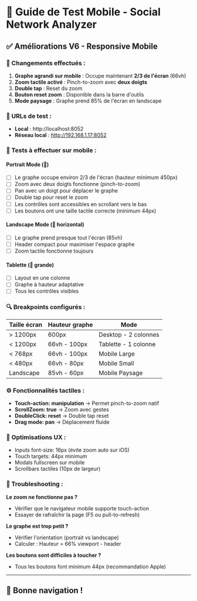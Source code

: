 # 📱 Guide de Test Mobile - Social Network Analyzer

## ✅ Améliorations V6 - Responsive Mobile

### 🎯 Changements effectués :

1. **Graphe agrandi sur mobile** : Occupe maintenant **2/3 de l'écran** (66vh)
2. **Zoom tactile activé** : Pinch-to-zoom avec **deux doigts** 
3. **Double tap** : Reset du zoom
4. **Bouton reset zoom** : Disponible dans la barre d'outils
5. **Mode paysage** : Graphe prend 85% de l'écran en landscape

### 📲 URLs de test :

- **Local** : http://localhost:8052
- **Réseau local** : http://192.168.1.17:8052

### 🧪 Tests à effectuer sur mobile :

#### Portrait Mode (📱)
- [ ] Le graphe occupe environ 2/3 de l'écran (hauteur minimum 450px)
- [ ] Zoom avec deux doigts fonctionne (pinch-to-zoom)
- [ ] Pan avec un doigt pour déplacer le graphe
- [ ] Double tap pour reset le zoom
- [ ] Les contrôles sont accessibles en scrollant vers le bas
- [ ] Les boutons ont une taille tactile correcte (minimum 44px)

#### Landscape Mode (📱 horizontal)
- [ ] Le graphe prend presque tout l'écran (85vh)
- [ ] Header compact pour maximiser l'espace graphe
- [ ] Zoom tactile fonctionne toujours

#### Tablette (📱 grande)
- [ ] Layout en une colonne
- [ ] Graphe à hauteur adaptative
- [ ] Tous les contrôles visibles

### 🔍 Breakpoints configurés :

| Taille écran | Hauteur graphe | Mode |
|--------------|----------------|------|
| > 1200px | 600px | Desktop - 2 colonnes |
| < 1200px | 66vh - 100px | Tablette - 1 colonne |
| < 768px | 66vh - 100px | Mobile Large |
| < 480px | 66vh - 80px | Mobile Small |
| Landscape | 85vh - 60px | Mobile Paysage |

### ⚙️ Fonctionnalités tactiles :

- **Touch-action: manipulation** → Permet pinch-to-zoom natif
- **ScrollZoom: true** → Zoom avec gestes
- **DoubleClick: reset** → Double tap reset
- **Drag mode: pan** → Déplacement fluide

### 🎨 Optimisations UX :

- Inputs font-size: 16px (évite zoom auto sur iOS)
- Touch targets: 44px minimum
- Modals fullscreen sur mobile
- Scrollbars tactiles (10px de largeur)

### 🐛 Troubleshooting :

**Le zoom ne fonctionne pas ?**
- Vérifier que le navigateur mobile supporte touch-action
- Essayer de rafraîchir la page (F5 ou pull-to-refresh)

**Le graphe est trop petit ?**
- Vérifier l'orientation (portrait vs landscape)
- Calculer : Hauteur = 66% viewport - header

**Les boutons sont difficiles à toucher ?**
- Tous les boutons font minimum 44px (recommandation Apple)

---

## 🎉 Bonne navigation !
